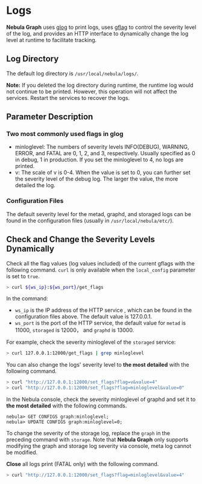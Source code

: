 # Logs

**Nebula Graph** uses [glog](https://github.com/google/glog) to print logs, uses [gflag](https://gflags.github.io/gflags/) to control the severity level of the log, and provides an HTTP interface to dynamically change the log level at runtime to facilitate tracking.

## Log Directory

The default log directory is `/usr/local/nebula/logs/`.

**Note:** If you deleted the log directory during runtime, the runtime log would not continue to be printed. However, this operation will not affect the services. Restart the services to recover the logs.

## Parameter Description

### Two most commonly used flags in glog

- minloglevel: The numbers of severity levels INFO(DEBUG), WARNING, ERROR, and FATAL are 0, 1, 2, and 3, respectively. Usually specified as 0 in debug, 1 in production. If you set the minloglevel to 4, no logs are printed.
- v: The scale of v is 0-4. When the value is set to 0,  you can further set the severity level of the debug log. The larger the value, the more detailed the log.

### Configuration Files

The default severity level for the metad, graphd, and storaged logs can be found in the configuration files (usually in `/usr/local/nebula/etc/`).

## Check and Change the Severity Levels Dynamically

Check all the flag values (log values included) of the current gflags with the following command. `curl` is only available when the `local_config` parameter is set to `true`.

```bash
> curl ${ws_ip}:${ws_port}/get_flags
```

In the command:

- `ws_ip` is the IP address of the HTTP service , which can be found in the configuration files above. The default value is 127.0.0.1.
- `ws_port` is the port of the HTTP service, the default value for `metad` is 11000, `storaged` is 12000， and `graphd` is 13000.

For example, check the severity minloglevel of the `storaged` service:

```bash
> curl 127.0.0.1:12000/get_flags | grep minloglevel
```

You can also change the logs' severity level to **the most detailed** with the following command.

```bash
> curl "http://127.0.0.1:12000/set_flags?flag=v&value=4"
> curl "http://127.0.0.1:12000/set_flags?flag=minloglevel&value=0"
```

In the Nebula console, check the severity minloglevel of graphd and set it to **the most detailed** with the following commands.

```ngql
nebula> GET CONFIGS graph:minloglevel;
nebula> UPDATE CONFIGS graph:minloglevel=0;
```

To change the severity of the storage log, replace the `graph` in the preceding command with `storage`. Note that **Nebula Graph** only supports modifying the graph and storage log severity via console, meta log cannot be modified.

**Close** all logs print (FATAL only) with the following command.

```bash
> curl "http://127.0.0.1:12000/set_flags?flag=minloglevel&value=4"
```
